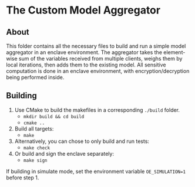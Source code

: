 # The Custom Model Aggregator

## About
This folder contains all the necessary files to build and run a simple model aggregator in an enclave environment. The aggregator takes the element-wise sum of the variables received from multiple clients, weighs them by local iterations, then adds them to the existing model. All sensitive computation is done in an enclave environment, with encryption/decryption being performed inside.

## Building
1. Use CMake to build the makefiles in a corresponding `./build` folder.
    * `mkdir build && cd build`
    * `cmake ..`
2. Build all targets:
    * `make`
3. Alternatively, you can chose to only build and run tests:
    * `make check`
4. Or build and sign the enclave separately:
    * `make sign`

If building in simulate mode, set the environment variable `OE_SIMULATION=1` before step 1.
